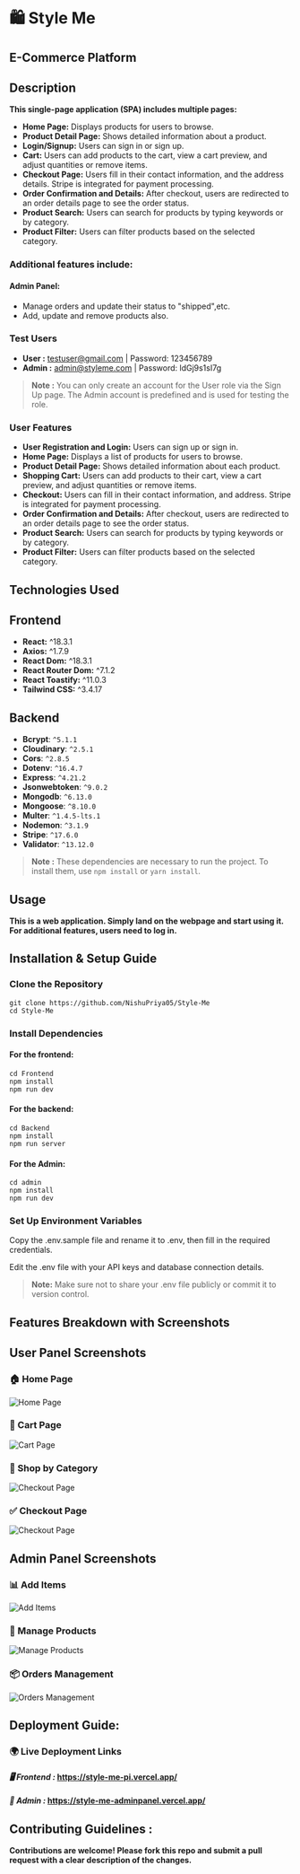# 🛍️ **Style Me**

## **E-Commerce Platform**

## **Description**

**This single-page application (SPA) includes multiple pages:**

- **Home Page:** Displays products for users to browse.
- **Product Detail Page:** Shows detailed information about a product.
- **Login/Signup:** Users can sign in or sign up.
- **Cart:** Users can add products to the cart, view a cart preview, and adjust quantities or remove items.
- **Checkout Page:** Users fill in their contact information, and the address details. Stripe is integrated for payment processing.
- **Order Confirmation and Details:** After checkout, users are redirected to an order details page to see the order status.
- **Product Search:** Users can search for products by typing keywords or by category.
- **Product Filter:** Users can filter products based on the selected category.

### Additional features include:

#### **Admin Panel:**

- Manage orders and update their status to "shipped",etc.
- Add, update and remove products also.

### **Test Users**

- **User :** testuser@gmail.com | Password: 123456789
- **Admin :** admin@styleme.com | Password: ldGj9s1sI7g

> **Note :** You can only create an account for the User role via the Sign Up page. The Admin account is predefined and is used for testing the role.

### **User Features**

- **User Registration and Login:** Users can sign up or sign in.
- **Home Page:** Displays a list of products for users to browse.
- **Product Detail Page:** Shows detailed information about each product.
- **Shopping Cart:** Users can add products to their cart, view a cart preview, and adjust quantities or remove items.
- **Checkout:** Users can fill in their contact information, and address. Stripe is integrated for payment processing.
- **Order Confirmation and Details:** After checkout, users are redirected to an order details page to see the order status.
- **Product Search:** Users can search for products by typing keywords or by category.
- **Product Filter:** Users can filter products based on the selected category.

## **Technologies Used**

## **Frontend**

- **React:** ^18.3.1
- **Axios:** ^1.7.9
- **React Dom:** ^18.3.1
- **React Router Dom:** ^7.1.2
- **React Toastify:** ^11.0.3
- **Tailwind CSS:** ^3.4.17

## **Backend**

- **Bcrypt**: `^5.1.1`
- **Cloudinary**: `^2.5.1`
- **Cors**: `^2.8.5`
- **Dotenv**: `^16.4.7`
- **Express**: `^4.21.2`
- **Jsonwebtoken**: `^9.0.2`
- **Mongodb**: `^6.13.0`
- **Mongoose**: `^8.10.0`
- **Multer**: `^1.4.5-lts.1`
- **Nodemon**: `^3.1.9`
- **Stripe**: `^17.6.0`
- **Validator**: `^13.12.0`

> **Note :** These dependencies are necessary to run the project. To install them, use `npm install` or `yarn install`.

## **Usage**

**This is a web application. Simply land on the webpage and start using it. For additional features, users need to log in.**

## **Installation & Setup Guide**

### **Clone the Repository**

```
git clone https://github.com/NishuPriya05/Style-Me
cd Style-Me
```

### **Install Dependencies**

#### **For the frontend:**

```
cd Frontend
npm install
npm run dev
```

#### **For the backend:**

```
cd Backend
npm install
npm run server
```

#### **For the Admin:**

```
cd admin
npm install
npm run dev
```

### **Set Up Environment Variables**

Copy the .env.sample file and rename it to .env, then fill in the required credentials.

Edit the .env file with your API keys and database connection details.

> **Note:** Make sure not to share your .env file publicly or commit it to version control.

## **Features Breakdown with Screenshots**

## User Panel Screenshots

### 🏠 Home Page

![Home Page](screenshots/homepage.png)

### 🛒 Cart Page

![Cart Page](screenshots/cart.png)

### 🛒 Shop by Category

![Checkout Page](screenshots/collection.png)

### ✅ Checkout Page

![Checkout Page](screenshots/checkout.png)

## Admin Panel Screenshots

### 📊 Add Items

![Add Items](screenshots/additems.png)

### 🛒 Manage Products

![Manage Products](screenshots/listitems.png)

### 📦 Orders Management

![Orders Management](screenshots/ordermanagement.png)

## **Deployment Guide:**

### **🌍 Live Deployment Links**

#### _🖥️ Frontend :_ https://style-me-pi.vercel.app/

#### _🔧 Admin :_ https://style-me-adminpanel.vercel.app/

## **Contributing Guidelines :**

**Contributions are welcome! Please fork this repo and submit a pull request with a clear description of the changes.**
